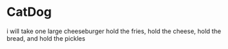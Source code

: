 # CatDog
i will take one large cheeseburger hold the fries, hold the cheese, hold the bread, and hold the pickles